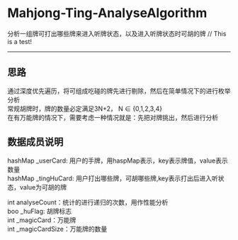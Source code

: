 # Mahjong-Ting-AnalyseAlgorithm
分析一组牌可打出哪些牌来进入听牌状态，以及进入听牌状态时可胡的牌
// This is a test!

***
## 思路
通过深度优先遍历，将可组成吃碰的牌先进行剔除，然后在简单情况下的进行枚举分析  
常规胡牌时，牌的数量必定满足3N+2， N ∈ {0,1,2,3,4}  
在有万能牌的情况下，需要考虑一种情况就是：先把对牌挑出，然后进行分析


## 数据成员说明
hashMap   _userCard: 用户的手牌，用haspMap表示，key表示牌值，value表示数量    
hashMap   _tingHuCard: 用户打出哪些牌，可胡哪些牌,key表示打出后进入听状态，value为可胡的牌

  
int analyseCount：统计的进行递归的次数，用作性能分析  
boo _huFlag: 胡牌标志  
int _magicCard：万能牌  
int _magicCardSize：万能牌的数量

